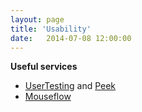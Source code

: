 ```yaml
---
layout: page
title: 'Usability'
date:   2014-07-08 12:00:00
---
```


**Useful services**

* [UserTesting](http://www.usertesting.com/) and [Peek](http://peek.usertesting.com/)
* [Mouseflow](http://mouseflow.com/)
